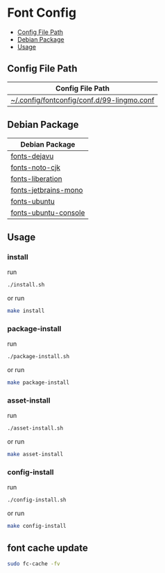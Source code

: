 

# Font Config

* [Config File Path](#config-file-path)
* [Debian Package](#debian-package)
* [Usage](#usage)




## Config File Path

| Config File Path |
| --- |
| [~/.config/fontconfig/conf.d/99-lingmo.conf](./asset/overlay/etc/skel/.config/fontconfig/conf.d/99-lingmo.conf) |




## Debian Package

| Debian Package |
| --- |
| [fonts-dejavu](https://packages.debian.org/stable/fonts-dejavu) |
| [fonts-noto-cjk](https://packages.debian.org/stable/fonts-noto-cjk) |
| [fonts-liberation](https://packages.debian.org/stable/fonts-liberation) |
| [fonts-jetbrains-mono](https://packages.debian.org/stable/fonts-jetbrains-mono) |
| [fonts-ubuntu](https://packages.debian.org/stable/fonts-ubuntu) |
| [fonts-ubuntu-console](https://packages.debian.org/stable/fonts-ubuntu-console) |




## Usage


### install

run

``` sh
./install.sh
```

or run

``` sh
make install
```


### package-install

run

``` sh
./package-install.sh
```

or run

``` sh
make package-install
```


### asset-install

run

``` sh
./asset-install.sh
```

or run

``` sh
make asset-install
```


### config-install

run

``` sh
./config-install.sh
```

or run

``` sh
make config-install
```




## font cache update

``` sh
sudo fc-cache -fv
```
